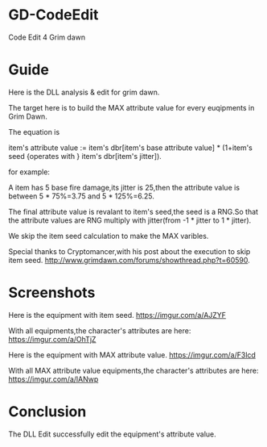# GD-CodeEdit
Code Edit 4 Grim dawn

# Guide
Here is the DLL analysis & edit for grim dawn.

The target here is to build the MAX attribute value for every euqipments in Grim Dawn.

The equation is

item's attribute value := item's dbr[item's base attribute value] * (1+item's seed {operates with } item's dbr[item's jitter]).

for example:

A item has 5 base fire damage,its jitter is 25,then the attribute value is between 5 * 75%=3.75 and 5 * 125%=6.25.

The final attribute value is revalant to item's seed,the seed is a RNG.So that the attribute values are RNG multiply with jitter(from -1 * jitter to 1 * jitter).

We skip the item seed calculation to make the MAX varibles.

Special thanks to Cryptomancer,with his post about the execution to skip item seed. http://www.grimdawn.com/forums/showthread.php?t=60590.

# Screenshots
Here is the equipment with item seed.
https://imgur.com/a/AJZYF

With all equipments,the character's attributes are here:
https://imgur.com/a/OhTjZ

Here is the equipment with MAX attribute value.
https://imgur.com/a/F3lcd

With all MAX attribute value equipments,the character's attributes are here:
https://imgur.com/a/lANwp

# Conclusion
The DLL Edit successfully edit the equipment's attribute value.
